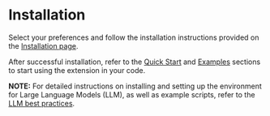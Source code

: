 Installation
============

Select your preferences and follow the installation instructions provided on the [Installation page](../../../index.html#installation?platform=cpu&version=v2.4.0%2Bcpu).

After successful installation, refer to the [Quick Start](getting_started.md) and [Examples](examples.md) sections to start using the extension in your code.

**NOTE:** For detailed instructions on installing and setting up the environment for Large Language Models (LLM), as well as example scripts, refer to the [LLM best practices](https://github.com/intel/intel-extension-for-pytorch/tree/v2.4.0%2Bcpu/examples/cpu/inference/python/llm).
